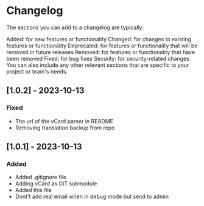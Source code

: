 # Changelog

The sections you can add to a changelog are typically:

Added: for new features or functionality
Changed: for changes to existing features or functionality
Deprecated: for features or functionality that will be removed in future releases
Removed: for features or functionality that have been removed
Fixed: for bug fixes
Security: for security-related changes
You can also include any other relevant sections that are specific to your project or team's needs.

## [1.0.2] - 2023-10-13

### Fixed

- The url of the vCard parser in README
- Removing translation backup from repo

## [1.0.1] - 2023-10-13

### Added

- Added .gitignore file
- Adding vCard as GIT submodule
- Added this file
- Dont't add real email when in debug mode but send to admin